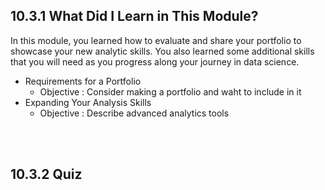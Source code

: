 ## 10.3.1 What Did I Learn in This Module?
In this module, you learned how to evaluate and share your portfolio to showcase your new analytic skills. You also learned some additional skills that you will need as you progress along your journey in data science. 

- Requirements for a Portfolio
    - Objective : Consider making a portfolio and waht to include in it
- Expanding Your Analysis Skills
    - Objective : Describe advanced analytics tools

<br/><br/>

## 10.3.2 Quiz

<br/>